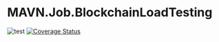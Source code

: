 # MAVN.Job.BlockchainLoadTesting

![test](https://github.com/OpenMAVN/MAVN.Job.BlockchainLoadTesting/workflows/test/badge.svg)
[![Coverage Status](https://coveralls.io/repos/github/OpenMAVN/MAVN.Job.BlockchainLoadTesting/badge.svg?branch=master)](https://coveralls.io/github/OpenMAVN/MAVN.Job.BlockchainLoadTesting?branch=master)
